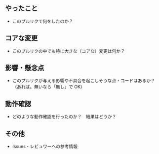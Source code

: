 ## やったこと

- このプルリクで何をしたのか？

## コアな変更

- このプルリクの中でも特に大きな（コアな）変更は何か？

## 影響・懸念点

- このプルリクが与える影響や不具合を起こしそうな点・コードはあるか？（あれば。無いなら「無し」で OK）

## 動作確認

- どのような動作確認を行ったのか？　結果はどうか？

## その他

- Issues・レビュワーへの参考情報
